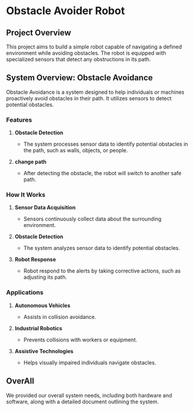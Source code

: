 # Obstacle Avoider Robot

## Project Overview
This project aims to build a simple robot capable of navigating a defined environment while avoiding obstacles. The robot is equipped with specialized sensors that detect any obstructions in its path. 

## System Overview: Obstacle Avoidance
Obstacle Avoidance is a system designed to help individuals or machines proactively avoid obstacles in their path. It utilizes sensors to detect potential obstacles.

### Features
1. **Obstacle Detection**
   - The system processes sensor data to identify potential obstacles in the path, such as walls, objects, or people.
    
2. **change path**
   - After detecting the obstacle, the robot will switch to another safe path.

### How It Works
1. **Sensor Data Acquisition**
   - Sensors continuously collect data about the surrounding environment.

2. **Obstacle Detection**
   - The system analyzes sensor data to identify potential obstacles.

3. **Robot Response**
   - Robot respond to the alerts by taking corrective actions, such as adjusting its path.

### Applications
1. **Autonomous Vehicles**
   - Assists in collision avoidance.

2. **Industrial Robotics**
   - Prevents collisions with workers or equipment.

3. **Assistive Technologies**
   - Helps visually impaired individuals navigate obstacles.

## OverAll
We provided our overall system needs, including both hardware and software, along with a detailed document outlining the system.



